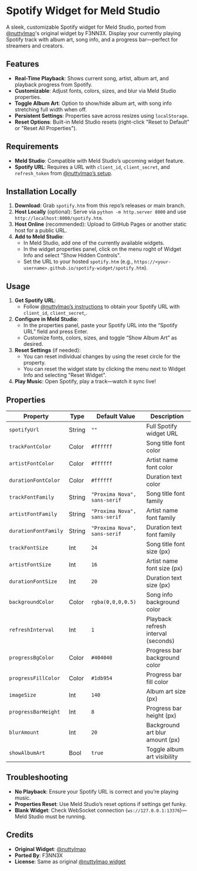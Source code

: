 # Spotify Widget for Meld Studio

A sleek, customizable Spotify widget for Meld Studio, ported from [@nuttylmao](https://nuttylmao.notion.site/Spotify-Widget-18e19969b237807ca88cfc9c4159da15)'s original widget by F3NN3X. Display your currently playing Spotify track with album art, song info, and a progress bar—perfect for streamers and creators.

## Features
- **Real-Time Playback**: Shows current song, artist, album art, and playback progress from Spotify.
- **Customizable**: Adjust fonts, colors, sizes, and blur via Meld Studio properties.
- **Toggle Album Art**: Option to show/hide album art, with song info stretching full width when off.
- **Persistent Settings**: Properties save across resizes using `localStorage`.
- **Reset Options**: Built-in Meld Studio resets (right-click "Reset to Default" or "Reset All Properties").

## Requirements
- **Meld Studio**: Compatible with Meld Studio’s upcoming widget feature.
- **Spotify URL**: Requires a URL with `client_id`, `client_secret`, and `refresh_token` from [@nuttylmao’s setup](https://nuttylmao.notion.site/Spotify-Widget-18e19969b237807ca88cfc9c4159da15).

## Installation Locally
1. **Download**: Grab `spotify.htm` from this repo’s releases or main branch.
2. **Host Locally** (optional): Serve via `python -m http.server 8000` and use `http://localhost:8000/spotify.htm`.
3. **Host Online** (recommended): Upload to GitHub Pages or another static host for a public URL.
4. **Add to Meld Studio**:
   - In Meld Studio, add one of the currently available widgets.
   - In the widget properties panel, click on the menu roght of Widget Info and select "Show Hidden Controls".
   - Set the URL to your hosted `spotify.htm` (e.g., `https://<your-username>.github.io/spotify-widget/spotify.htm`).

## Usage
1. **Get Spotify URL**:
   - Follow [@nuttylmao’s instructions](https://nuttylmao.notion.site/Spotify-Widget-18e19969b237807ca88cfc9c4159da15) to obtain your Spotify URL with `client_id`, `client_secret`,.
2. **Configure in Meld Studio**:
   - In the properties panel, paste your Spotify URL into the “Spotify URL” field and press Enter.
   - Customize fonts, colors, sizes, and toggle “Show Album Art” as desired.
3. **Reset Settings** (if needed):
   - You can reset individual changes by using the reset circle for the property.
   - You can reset the widget state by clicking the menu next to Widget Info and selecting "Reset Widget".
4. **Play Music**: Open Spotify, play a track—watch it sync live!

## Properties
| Property               | Type   | Default Value                         | Description                              |
|-----------------------|--------|---------------------------------------|------------------------------------------|
| `spotifyUrl`          | String | `""`                                  | Full Spotify widget URL                  |
| `trackFontColor`      | Color  | `#ffffff`                             | Song title font color                    |
| `artistFontColor`     | Color  | `#ffffff`                             | Artist name font color                   |
| `durationFontColor`   | Color  | `#ffffff`                             | Duration text color                      |
| `trackFontFamily`     | String | `"Proxima Nova", sans-serif`          | Song title font family                   |
| `artistFontFamily`    | String | `"Proxima Nova", sans-serif`          | Artist name font family                  |
| `durationFontFamily`  | String | `"Proxima Nova", sans-serif`          | Duration text font family                |
| `trackFontSize`       | Int    | `24`                                  | Song title font size (px)                |
| `artistFontSize`      | Int    | `16`                                  | Artist name font size (px)               |
| `durationFontSize`    | Int    | `20`                                  | Duration text size (px)                  |
| `backgroundColor`     | Color  | `rgba(0,0,0,0.5)`                    | Song info background color               |
| `refreshInterval`     | Int    | `1`                                   | Playback refresh interval (seconds)      |
| `progressBgColor`     | Color  | `#404040`                             | Progress bar background color            |
| `progressFillColor`   | Color  | `#1db954`                             | Progress bar fill color                  |
| `imageSize`           | Int    | `140`                                 | Album art size (px)                      |
| `progressBarHeight`   | Int    | `8`                                   | Progress bar height (px)                 |
| `blurAmount`          | Int    | `20`                                  | Background art blur amount (px)          |
| `showAlbumArt`        | Bool   | `true`                                | Toggle album art visibility              |

## Troubleshooting
- **No Playback**: Ensure your Spotify URL is correct and you’re playing music.
- **Properties Reset**: Use Meld Studio’s reset options if settings get funky.
- **Blank Widget**: Check WebSocket connection (`ws://127.0.0.1:13376`)—Meld Studio must be running.

## Credits
- **Original Widget**: [@nuttylmao](https://github.com/nuttylmao)
- **Ported By**: F3NN3X
- **License**: Same as original [@nuttylmao widget](https://github.com/nuttylmao/spotify-widget#license)

